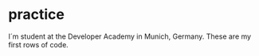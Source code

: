 # practice

I´m student at the Developer Academy in Munich, Germany. These are my first rows of code.
